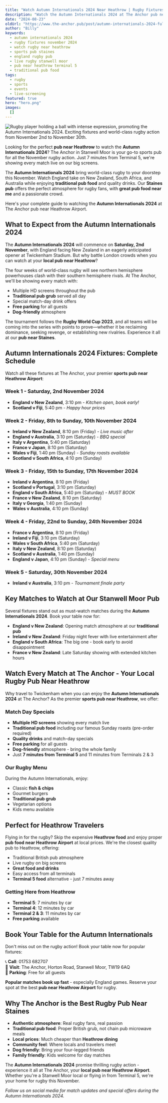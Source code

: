```yaml
---
title: "Watch Autumn Internationals 2024 Near Heathrow | Rugby Fixtures & Live Screening"
description: "Watch the Autumn Internationals 2024 at The Anchor pub near Heathrow Airport. Full fixtures list, live screening times, and traditional pub food. Best rugby pub in Staines, Stanwell Moor. England v New Zealand, Ireland v All Blacks, plus all November rugby matches on our big screens."
date: "2024-08-23"
oldUrl: "https://www.the-anchor.pub/post/autumn-internationals-2024-full-fixtures-highlight"
author: "Billy"
keywords:
  - autumn internationals 2024
  - rugby fixtures november 2024
  - watch rugby near heathrow
  - sports pub staines
  - england rugby pub
  - live rugby stanwell moor
  - pub near heathrow terminal 5
  - traditional pub food
tags:
  - rugby
  - sports
  - events
  - live-screening
featured: true
hero: "hero.png"
images:
  []
---
```


![Rugby player holding a ball with intense expression, promoting the Autumn Internationals 2024. Exciting fixtures and world-class rugby action from November 2nd to November 30th.](/content/blog/autumn-internationals-2024-full-fixtures-highlight/hero.png)

Looking for the perfect **pub near Heathrow** to watch the **Autumn Internationals 2024**? The Anchor in Stanwell Moor is your go-to sports pub for all the November rugby action. Just 7 minutes from Terminal 5, we're showing every match live on our big screens.

The **Autumn Internationals 2024** bring world-class rugby to your doorstep this November. Watch England take on New Zealand, South Africa, and Australia while enjoying **traditional pub food** and quality drinks. Our **Staines pub** offers the perfect atmosphere for rugby fans, with **great pub food near me** and a passionate crowd.

Here's your complete guide to watching the **Autumn Internationals 2024** at The Anchor pub near Heathrow Airport.

## **What to Expect from the Autumn Internationals 2024**

The **Autumn Internationals 2024** will commence on **Saturday, 2nd November**, with England facing New Zealand in an eagerly anticipated opener at Twickenham Stadium. But why battle London crowds when you can watch at your **local pub near Heathrow**? 

The four weeks of world-class rugby will see northern hemisphere powerhouses clash with their southern hemisphere rivals. At The Anchor, we'll be showing every match with:

- Multiple HD screens throughout the pub
- **Traditional pub grub** served all day
- Special match-day drink offers
- **Free parking** for all guests
- **Dog-friendly** atmosphere

The tournament follows the **Rugby World Cup 2023**, and all teams will be coming into the series with points to prove—whether it be reclaiming dominance, seeking revenge, or establishing new rivalries. Experience it all at our **pub near Staines**.

## **Autumn Internationals 2024 Fixtures: Complete Schedule**

Watch all these fixtures at The Anchor, your premier **sports pub near Heathrow Airport**:

### **Week 1 - Saturday, 2nd November 2024**
*   **England v New Zealand**, 3:10 pm - *Kitchen open, book early!*
*   **Scotland v Fiji**, 5:40 pm - *Happy hour prices*

### **Week 2 - Friday, 8th to Sunday, 10th November 2024**
*   **Ireland v New Zealand**, 8:10 pm (Friday) - *Live music after*
*   **England v Australia**, 3:10 pm (Saturday) - *BBQ special*
*   **Italy v Argentina**, 5:40 pm (Saturday)
*   **France v Japan**, 8:10 pm (Saturday)
*   **Wales v Fiji**, 1:40 pm (Sunday) - *Sunday roasts available*
*   **Scotland v South Africa**, 4:10 pm (Sunday)

### **Week 3 - Friday, 15th to Sunday, 17th November 2024**
*   **Ireland v Argentina**, 8:10 pm (Friday)
*   **Scotland v Portugal**, 3:10 pm (Saturday)
*   **England v South Africa**, 5:40 pm (Saturday) - *MUST BOOK*
*   **France v New Zealand**, 8:10 pm (Saturday)
*   **Italy v Georgia**, 1:40 pm (Sunday)
*   **Wales v Australia**, 4:10 pm (Sunday)

### **Week 4 - Friday, 22nd to Sunday, 24th November 2024**
*   **France v Argentina**, 8:10 pm (Friday)
*   **Ireland v Fiji**, 3:10 pm (Saturday)
*   **Wales v South Africa**, 5:40 pm (Saturday)
*   **Italy v New Zealand**, 8:10 pm (Saturday)
*   **Scotland v Australia**, 1:40 pm (Sunday)
*   **England v Japan**, 4:10 pm (Sunday) - *Special menu*

### **Week 5 - Saturday, 30th November 2024**
*   **Ireland v Australia**, 3:10 pm - *Tournament finale party*

## **Key Matches to Watch at Our Stanwell Moor Pub**

Several fixtures stand out as must-watch matches during the **Autumn Internationals 2024**. Book your table now for:

*   **England v New Zealand**: Opening match atmosphere at our **traditional pub**
*   **Ireland v New Zealand**: Friday night fever with live entertainment after
*   **England v South Africa**: The big one - book early to avoid disappointment
*   **France v New Zealand**: Late Saturday showing with extended kitchen hours

## **Watch Every Match at The Anchor - Your Local Rugby Pub Near Heathrow**

Why travel to Twickenham when you can enjoy the **Autumn Internationals 2024** at The Anchor? As the premier **sports pub near Heathrow**, we offer:

### Match Day Specials
- **Multiple HD screens** showing every match live
- **Traditional pub food** including our famous Sunday roasts (pre-order required)
- **Quality drinks** and match-day specials
- **Free parking** for all guests
- **Dog-friendly** atmosphere - bring the whole family
- Just **7 minutes from Terminal 5** and 11 minutes from Terminals 2 & 3

### Our Rugby Menu
During the Autumn Internationals, enjoy:
- Classic **fish & chips**
- Gourmet burgers
- **Traditional pub grub**
- Vegetarian options
- Kids menu available

## **Perfect for Heathrow Travelers**

Flying in for the rugby? Skip the expensive **Heathrow food** and enjoy proper **pub food near Heathrow Airport** at local prices. We're the closest quality pub to Heathrow, offering:

- Traditional British pub atmosphere
- Live rugby on big screens
- **Great food and drinks**
- Easy access from all terminals
- **Terminal 5 food** alternative - just 7 minutes away

### Getting Here from Heathrow
- **Terminal 5**: 7 minutes by car
- **Terminal 4**: 12 minutes by car  
- **Terminal 2 & 3**: 11 minutes by car
- **Free parking** available

## **Book Your Table for the Autumn Internationals**

Don't miss out on the rugby action! Book your table now for popular fixtures:

📞 **Call**: 01753 682707  
📍 **Visit**: The Anchor, Horton Road, Stanwell Moor, TW19 6AQ  
🚗 **Parking**: Free for all guests

**Popular matches book up fast** - especially England games. Reserve your spot at the best **pub near Heathrow Airport** for rugby.

## **Why The Anchor is the Best Rugby Pub Near Staines**

- **Authentic atmosphere**: Real rugby fans, real passion
- **Traditional pub food**: Proper British grub, not chain pub microwave meals  
- **Local prices**: Much cheaper than **Heathrow dining**
- **Community feel**: Where locals and travelers meet
- **Dog friendly**: Bring your four-legged friends
- **Family friendly**: Kids welcome for day matches

The **Autumn Internationals 2024** promise thrilling rugby action - experience it all at The Anchor, your **local pub near Heathrow Airport**. Whether you're a Stanwell Moor local or flying in from Terminal 5, we're your home for rugby this November.

*Follow us on social media for match updates and special offers during the Autumn Internationals 2024.*